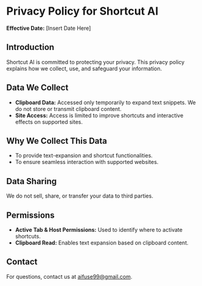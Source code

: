 # Privacy Policy for Shortcut AI

**Effective Date:** [Insert Date Here]

## Introduction
Shortcut AI is committed to protecting your privacy. This privacy policy explains how we collect, use, and safeguard your information.

## Data We Collect
- **Clipboard Data:** Accessed only temporarily to expand text snippets. We do not store or transmit clipboard content.
- **Site Access:** Access is limited to improve shortcuts and interactive effects on supported sites.

## Why We Collect This Data
- To provide text-expansion and shortcut functionalities.
- To ensure seamless interaction with supported websites.

## Data Sharing
We do not sell, share, or transfer your data to third parties.

## Permissions
- **Active Tab & Host Permissions:** Used to identify where to activate shortcuts.
- **Clipboard Read:** Enables text expansion based on clipboard content.

## Contact
For questions, contact us at [aifuse99@gmail.com](mailto:aifuse99@gmail.com).
